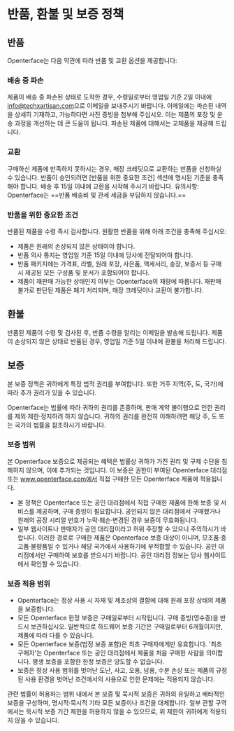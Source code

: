 # 반품, 환불 및 보증 정책

## 반품

Openterface는 다음 약관에 따라 반품 및 교환 옵션을 제공합니다:

### 배송 중 파손

제품이 배송 중 파손된 상태로 도착한 경우, 수령일로부터 영업일 기준 2일 이내에 [info@techxartisan.com](mailto:info@techxartisan.com)으로 이메일을 보내주시기 바랍니다. 이메일에는 파손된 내역을 상세히 기재하고, 가능하다면 사진 증빙을 첨부해 주십시오. 이는 제품의 포장 및 운송 과정을 개선하는 데 큰 도움이 됩니다. 파손된 제품에 대해서는 교체품을 제공해 드립니다.

### 교환

구매하신 제품에 만족하지 못하시는 경우, 매장 크레딧으로 교환하는 반품을 신청하실 수 있습니다. 반품이 승인되려면 [반품을 위한 중요한 조건] 섹션에 명시된 기준을 충족해야 합니다. 배송 후 15일 이내에 교환을 시작해 주시기 바랍니다. 유의사항: Openterface는 ==반품 배송비 및 관세 세금을 부담하지 않습니다.==

### 반품을 위한 중요한 조건

반품된 제품을 수령 즉시 검사합니다. 원활한 반품을 위해 아래 조건을 충족해 주십시오:

- 제품은 원래의 손상되지 않은 상태여야 합니다.
- 반품 의사 통지는 영업일 기준 15일 이내에 당사에 전달되어야 합니다.
- 반품 패키지에는 가격표, 라벨, 원래 포장, 사은품, 액세서리, 송장, 보증서 등 구매 시 제공된 모든 구성품 및 문서가 포함되어야 합니다.
- 제품이 재판매 가능한 상태인지 여부는 Openterface의 재량에 따릅니다. 재판매 불가로 판단된 제품은 폐기 처리되며, 매장 크레딧이나 교환이 불가합니다.

## 환불

반품된 제품이 수령 및 검사된 후, 반품 수령을 알리는 이메일을 발송해 드립니다. 제품이 손상되지 않은 상태로 반품된 경우, 영업일 기준 5일 이내에 환불을 처리해 드립니다.

## 보증

본 보증 정책은 귀하에게 특정 법적 권리를 부여합니다. 또한 거주 지역(주, 도, 국가)에 따라 추가 권리가 있을 수 있습니다.

Openterface는 법률에 따라 귀하의 권리를 존중하며, 판매 계약 불이행으로 인한 권리를 제외·제한·정지하려 하지 않습니다. 귀하의 권리를 완전히 이해하려면 해당 주, 도 또는 국가의 법률을 참조하시기 바랍니다.

### 보증 범위

본 Openterface 보증으로 제공되는 혜택은 법률상 귀하가 가진 권리 및 구제 수단을 침해하지 않으며, 이에 추가되는 것입니다. 이 보증은 권한이 부여된 Openterface 대리점 또는 www.openterface.com에서 직접 구매한 모든 Openterface 제품에 적용됩니다.

- 본 정책은 Openterface 또는 공인 대리점에서 직접 구매한 제품에 한해 보증 및 서비스를 제공하며, 구매 증빙이 필요합니다. 공인되지 않은 대리점에서 구매했거나 원래의 공장 시리얼 번호가 누락·훼손·변경된 경우 보증이 무효화됩니다.
- 일부 웹사이트나 판매자가 공인 대리점이라고 허위 주장할 수 있으니 주의하시기 바랍니다. 이러한 경로로 구매한 제품은 Openterface 보증 대상이 아니며, 모조품·중고품·불량품일 수 있거나 해당 국가에서 사용하기에 부적합할 수 있습니다. 공인 대리점에서만 구매하여 보호를 받으시기 바랍니다. 공인 대리점 정보는 당사 웹사이트에서 확인할 수 있습니다.

### 보증 적용 범위

- Openterface는 정상 사용 시 자재 및 제조상의 결함에 대해 원래 포장 상태의 제품을 보증합니다.
- 모든 Openterface 한정 보증은 구매일로부터 시작됩니다. 구매 증빙(영수증)을 반드시 보관하십시오. 일반적으로 하드웨어 보증 기간은 구매일로부터 6개월이지만, 제품에 따라 다를 수 있습니다.
- 모든 Openterface 보증(법정 보증 포함)은 최초 구매자에게만 유효합니다. '최초 구매자'는 Openterface 또는 공인 대리점에서 제품을 처음 구매한 사람을 의미합니다. 평생 보증을 포함한 한정 보증은 양도할 수 없습니다.
- 보증은 정상 사용 범위를 벗어난 도난, 사고, 오용, 남용, 수분 손상 또는 제품의 규정된 사용 환경을 벗어난 조건에서의 사용으로 인한 문제에는 적용되지 않습니다.

관련 법률이 허용하는 범위 내에서 본 보증 및 묵시적 보증은 귀하의 유일하고 배타적인 보증을 구성하며, 명시적·묵시적 기타 모든 보증이나 조건을 대체합니다. 일부 관할 구역에서는 묵시적 보증 기간 제한을 허용하지 않을 수 있으므로, 위 제한이 귀하에게 적용되지 않을 수 있습니다.